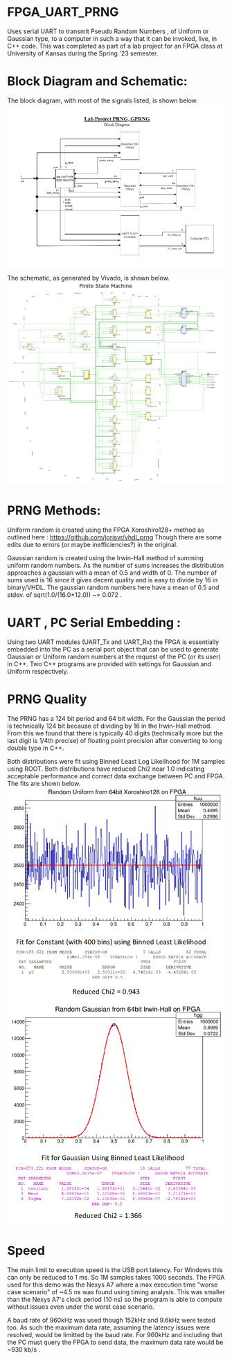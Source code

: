 # FPGA_UART_PRNG

Uses serial UART to transmit Pseudo Random Numbers , of Uniform or Gaussian type, to a computer in such a way that it can be invoked, live, in C++ code. This was completed as part of a lab project for an FPGA class at University of Kansas during the Spring '23 semester.

# Block Diagram and Schematic:

The block diagram, with most of the signals listed, is shown below.
![alt text](https://github.com/BrendonMadison/FPGA_UART_PRNG/blob/main/BlockDiagram.png)

The schematic, as generated by Vivado, is shown below.
![alt text](https://github.com/BrendonMadison/FPGA_UART_PRNG/blob/main/LabeledSchematic.png)

# PRNG Methods:

Uniform random is created using the FPGA Xoroshiro128+ method as outlined here : https://github.com/jorisvr/vhdl_prng
Though there are some edits due to errors (or maybe inefficiencies?) in the original.

Gaussian random is created using the Irwin-Hall method of summing uniform random numbers. As the number of sums increases the distribution approaches a gaussian with a mean of 0.5 and width of 0. The number of sums used is 16 since it gives decent quality and is easy to divide by 16 in binary/VHDL. The gaussian random numbers here have a mean of 0.5 and stdev. of sqrt(1.0/(16.0*12.0)) ~= 0.072 .

# UART , PC Serial Embedding :

Using two UART modules (UART_Tx and UART_Rx) the FPGA is essentially embedded into the PC as a serial port object that can be used to generate Gaussian or Uniform random numbers at the request of the PC (or its user) in C++. Two C++ programs are provided with settings for Gaussian and Uniform respectively.

# PRNG Quality

The PRNG has a 124 bit period and 64 bit width. For the Gaussian the period is technically 124 bit because of dividing by 16 in the Irwin-Hall method. From this we found that there is typically 40 digits (technically more but the last digit is 1/4th precise) of floating point precision after converting to long double type in C++.

Both distributions were fit using Binned Least Log Likelihood for 1M samples using ROOT. Both distributions have reduced Chi2 near 1.0 indicating acceptable performance and correct data exchange between PC and FPGA. The fits are shown below.
![alt text](https://github.com/BrendonMadison/FPGA_UART_PRNG/blob/main/FPGAUniFitPlot.png)
![alt text](https://github.com/BrendonMadison/FPGA_UART_PRNG/blob/main/FPGAGausFitPlot.png)

# Speed

The main limit to execution speed is the USB port latency. For Windows this can only be reduced to 1 ms. So 1M samples takes 1000 seconds. The FPGA used for this demo was the Nexys A7 where a max execution time "worse case scenario" of ~4.5 ns was found using timing analysis. This was smaller than the Nexys A7's clock period (10 ns) so the program is able to compute without issues even under the worst case scenario. 

A baud rate of 960kHz was used though 152kHz and 9.6kHz were tested too. As such the maximum data rate, assuming the latency issues were resolved, would be limitted by the baud rate. For 960kHz and including that the PC must query the FPGA to send data, the maximum data rate would be ~930 kb/s .
